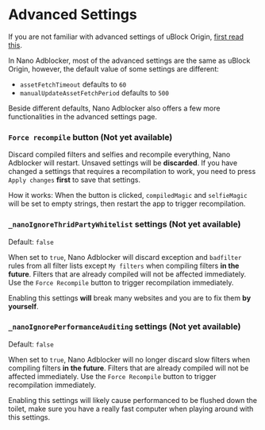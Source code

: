 # Advanced Settings

If you are not familiar with advanced settings of uBlock Origin, 
[first read this](https://github.com/gorhill/uBlock/wiki/Advanced-settings). 

In Nano Adblocker, most of the advanced settings are the same as uBlock Origin, however, the default value of some settings are 
different: 
- `assetFetchTimeout` defaults to `60`
- `manualUpdateAssetFetchPeriod` defaults to `500`

Beside different defaults, Nano Adblocker also offers a few more functionalities in the advanced settings page. 

### `Force recompile` button (Not yet available)

Discard compiled filters and selfies and recompile everything, Nano Adblocker will restart. Unsaved settings will be **discarded**. 
If you have changed a settings that requires a recompilation to work, you need to press `Apply changes` **first** to save that settings. 

How it works: When the button is clicked, `compiledMagic` and `selfieMagic` will be set to empty strings, then restart the app 
to trigger recompilation. 

### `_nanoIgnoreThridPartyWhitelist` settings (Not yet available)

Default: `false`

When set to `true`, Nano Adblocker will discard exception and `badfilter` rules from all filter lists except `My filters` when 
compiling filters **in the future**. Filters that are already compiled will not be affected immediately. Use the `Force Recompile` 
button to trigger recompilation immediately. 

Enabling this settings **will** break many websites and you are to fix them **by yourself**. 

### `_nanoIgnorePerformanceAuditing` settings (Not yet available)

Default: `false`

When set to `true`, Nano Adblocker will no longer discard slow filters when compiling filters **in the future**. Filters that are 
already compiled will not be affected immediately. Use the `Force Recompile` button to trigger recompilation immediately. 

Enabling this settings will likely cause performanced to be flushed down the toilet, make sure you have a really fast computer when 
playing around with this settings. 
